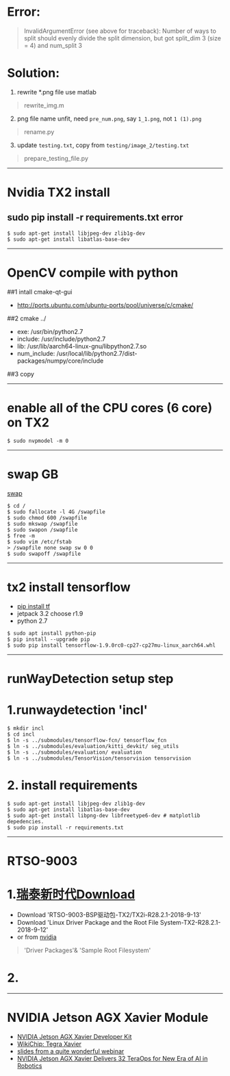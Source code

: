 # Error: 
> InvalidArgumentError (see above for traceback): Number of ways to split should evenly divide the split dimension, but got split_dim 3 (size = 4) and num_split 3

# Solution:
1. rewrite *.png file use matlab
> rewrite_img.m
2. png file name unfit, need `pre_num.png`, say `1_1.png`, not `1 (1).png`
>  rename.py
3. update `testing.txt`, copy from `testing/image_2/testing.txt`
> prepare_testing_file.py

------
# Nvidia TX2 install
## sudo pip install -r requirements.txt error
```shell
$ sudo apt-get install libjpeg-dev zlib1g-dev
$ sudo apt-get install libatlas-base-dev
```

------
# OpenCV compile with python
##1 intall cmake-qt-gui
* http://ports.ubuntu.com/ubuntu-ports/pool/universe/c/cmake/

##2 cmake ../
* exe: /usr/bin/python2.7
* include: /usr/include/python2.7
* lib: /usr/lib/aarch64-linux-gnu/libpython2.7.so
* num_include: /usr/local/lib/python2.7/dist-packages/numpy/core/include

##3 copy

------
# enable all of the CPU cores (6 core) on TX2
```shell
$ sudo nvpmodel -m 0
```

------
# swap GB
[swap](https://www.cnblogs.com/EasonJim/p/7487596.html)
```shell
$ cd /
$ sudo fallocate -l 4G /swapfile 
$ sudo chmod 600 /swapfile
$ sudo mkswap /swapfile
$ sudo swapon /swapfile
$ free -m
$ sudo vim /etc/fstab
> /swapfile none swap sw 0 0
$ sudo swapoff /swapfile
```

------
# tx2 install tensorflow
* [pip install tf](https://devtalk.nvidia.com/default/topic/1031300/jetson-tx2/tensorflow-1-8-wheel-with-jetpack-3-2-/)
* jetpack 3.2 choose r1.9
* python 2.7
```shell
$ sudo apt install python-pip
$ pip install --upgrade pip
$ sudo pip install tensorflow-1.9.0rc0-cp27-cp27mu-linux_aarch64.whl
```

------
# runWayDetection setup step
# 1.runwaydetection 'incl'
```shell
$ mkdir incl
$ cd incl
$ ln -s ../submodules/tensorflow-fcn/ tensorflow_fcn
$ ln -s ../submodules/evaluation/kitti_devkit/ seg_utils
$ ln -s ../submodules/evaluation/ evaluation
$ ln -s ../submodules/TensorVision/tensorvision tensorvision
```
# 2. install requirements
```shell
$ sudo apt-get install libjpeg-dev zlib1g-dev 
$ sudo apt-get install libatlas-base-dev 
$ sudo apt-get install libpng-dev libfreetype6-dev # matplotlib depedencies.
$ sudo pip install -r requirements.txt
```


------------------
# RTSO-9003
# 1.[瑞泰新时代Download](http://www.realtimes.cn/jishuzhichi/_xiazaizhongxin_/)
* Download 'RTSO-9003-BSP驱动包-TX2/TX2i-R28.2.1-2018-9-13'
* Download 'Linux Driver Package and the Root File System-TX2-R28.2.1-2018-9-12'
* or from [nvidia](https://developer.nvidia.com/embedded/linux-tegra-r2821)
> 'Driver Packages'& 'Sample Root Filesystem' 
# 2.



------------
# NVIDIA Jetson AGX Xavier Module
* [NVIDIA Jetson AGX Xavier Developer Kit](https://www.jetsonhacks.com/2018/09/28/nvidia-jetson-agx-xavier-developer-kit/)
* [WikiChip: Tegra Xavier](https://en.wikichip.org/wiki/nvidia/tegra/xavier)
* [slides from a quite wonderful webinar](https://github.com/dusty-nv/jetson-presentations/raw/master/20181004_Jetson_AGX_Xavier_New_Era_Autonomous_Machines.pdf)
* [NVIDIA Jetson AGX Xavier Delivers 32 TeraOps for New Era of AI in Robotics ](https://devblogs.nvidia.com/nvidia-jetson-agx-xavier-32-teraops-ai-robotics/)


